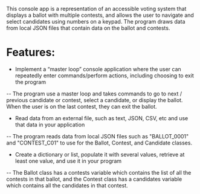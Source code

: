 This console app is a representation of an accessible voting system that displays a ballot with multiple contests, and allows the user to navigate and select candidates using numbers on a keypad. The program draws data from local JSON files that contain data on the ballot and contests. 

# Features: 

- Implement a “master loop” console application where the user can repeatedly enter commands/perform actions, including choosing to exit the program

-- The program use a master loop and takes commands to go to next / previous candidate or contest, select a candidate, or display the ballot. When the user is on the last contest, they can exit the ballot.

- Read data from an external file, such as text, JSON, CSV, etc and use that data in your application

-- The program reads data from local JSON files such as "BALLOT_0001" and "CONTEST_C01" to use for the Ballot, Contest, and Candidate classes.

- Create a dictionary or list, populate it with several values, retrieve at least one value, and use it in your program

-- The Ballot class has a contests variable which contains the list of all the contests in that ballot, and the Contest class has a candidates variable which contains all the candidates in that contest.